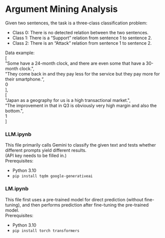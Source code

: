 # Argument Mining Analysis
Given two sentences, the task is a three-class classification problem:
* Class 0: There is no detected relation between the two sentences.
* Class 1: There is a “Support” relation from sentence 1 to sentence 2.
* Class 2: There is an “Attack” relation from sentence 1 to sentence 2. 

Data example: <br>
\[ <br>
"Some have a 24-month clock, and there are even some that have a 30-month clock.", <br>
"They come back in and they pay less for the service but they pay more for their smartphone.“, <br>
0 <br>
], <br>
\[ <br>
"Japan as a geography for us is a high transactional market.", <br>
"The improvement in that in Q3 is obviously very high margin and also the bottom.", <br>
1 <br>
] <br>

### LLM.ipynb 
This file primarily calls Gemini to classify the given text and tests whether different prompts yield different results. <br>
(API key needs to be filled in.) <br>
Prerequisites:
* Python 3.10
* ```pip install tqdm google-generativeai```
    
### LM.ipynb
This file first uses a pre-trained model for direct prediction (without fine-tuning), and then performs prediction after fine-tuning the pre-trained model. <br>
Prerequisites:
* Python 3.10
* ```pip install torch transformers```
